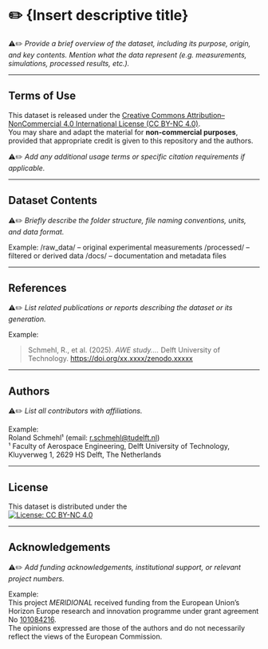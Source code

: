 # ✏️ {Insert descriptive title}

⚠️✏️  *Provide a brief overview of the dataset, including its purpose, origin, and key contents. Mention what the data represent (e.g. measurements, simulations, processed results, etc.).*

---

## Terms of Use

This dataset is released under the [Creative Commons Attribution–NonCommercial 4.0 International License (CC BY-NC 4.0)](https://creativecommons.org/licenses/by-nc/4.0/).  
You may share and adapt the material for **non-commercial purposes**, provided that appropriate credit is given to this repository and the authors.

⚠️✏️  *Add any additional usage terms or specific citation requirements if applicable.*

---

## Dataset Contents

⚠️✏️  *Briefly describe the folder structure, file naming conventions, units, and data format.*

Example:
/raw_data/ – original experimental measurements
/processed/ – filtered or derived data
/docs/ – documentation and metadata files

---

## References

⚠️✏️  *List related publications or reports describing the dataset or its generation.*

Example:
> Schmehl, R., et al. (2025). *AWE study....* Delft University of Technology. https://doi.org/xx.xxxx/zenodo.xxxxx

---

## Authors

⚠️✏️  *List all contributors with affiliations.*

Example:  
Roland Schmehl¹ (email: r.schmehl@tudelft.nl)  
¹ Faculty of Aerospace Engineering, Delft University of Technology, Kluyverweg 1, 2629 HS Delft, The Netherlands

---

## License

This dataset is distributed under the  
[![License: CC BY-NC 4.0](https://img.shields.io/badge/License-CC%20BY--NC%204.0-lightgrey.svg)](https://creativecommons.org/licenses/by-nc/4.0/)

---

## Acknowledgements

⚠️✏️  *Add funding acknowledgements, institutional support, or relevant project numbers.*

Example:  
This project *MERIDIONAL* received funding from the European Union’s Horizon Europe research and innovation programme under grant agreement No [101084216](https://doi.org/10.3030/101084216).  
The opinions expressed are those of the authors and do not necessarily reflect the views of the European Commission.

